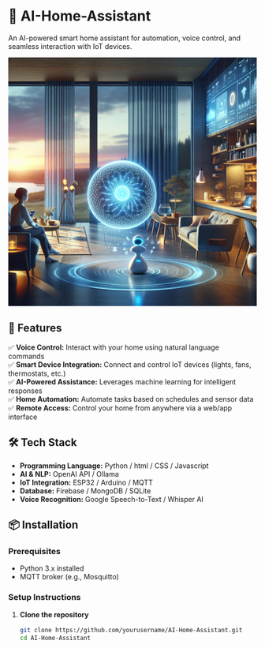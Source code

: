 # 🏡 AI-Home-Assistant  
An AI-powered smart home assistant for automation, voice control, and seamless interaction with IoT devices.  

![AI Home Assistant](/img/AI-Home-Assistant.png) <!-- Add an image if available -->

## 🚀 Features  
✅ **Voice Control:** Interact with your home using natural language commands  
✅ **Smart Device Integration:** Connect and control IoT devices (lights, fans, thermostats, etc.)  
✅ **AI-Powered Assistance:** Leverages machine learning for intelligent responses  
✅ **Home Automation:** Automate tasks based on schedules and sensor data  
✅ **Remote Access:** Control your home from anywhere via a web/app interface  

## 🛠️ Tech Stack  
- **Programming Language:** Python / html / CSS / Javascript  
- **AI & NLP:** OpenAI API / Ollama  
- **IoT Integration:** ESP32 / Arduino / MQTT  
- **Database:** Firebase / MongoDB / SQLite  
- **Voice Recognition:** Google Speech-to-Text / Whisper AI  

## 📦 Installation  
### **Prerequisites**  
- Python 3.x installed   
- MQTT broker (e.g., Mosquitto)  

### **Setup Instructions**  
1. **Clone the repository**  
   ```sh
   git clone https://github.com/yourusername/AI-Home-Assistant.git
   cd AI-Home-Assistant
